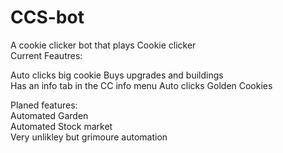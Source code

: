 # CCS-bot
A cookie clicker bot that plays Cookie clicker  
Current Feautres:  
  
  Auto clicks big cookie
  Buys upgrades and buildings  
  Has an info tab in the CC info menu 
  Auto clicks Golden Cookies  
  
Planed features:  
  Automated Garden  
  Automated Stock market  
  Very unlikley but grimoure automation  
